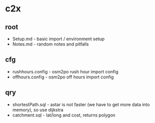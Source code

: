 c2x
===

root
----

* Setup.md - basic import / environment setup
* Notes.md - random notes and pitfalls


cfg
---

* rushhours.config - osm2po rush hour import config
* offhours.config - osm2po off hours import config


qry
---

* shortestPath.sql - astar is not faster (we have to get more data into memory), so use dijkstra
* catchment.sql - lat/long and cost, returns polygon
